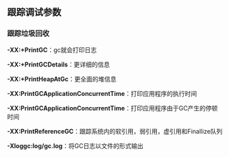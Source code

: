 ## 跟踪调试参数
### 跟踪垃圾回收
**-XX:+PrintGC**：gc就会打印日志

**-XX:+PrintGCDetails**：更详细的信息

**-XX:+PrintHeapAtGc**：更全面的堆信息

**-XX:PrintGCApplicationConcurrentTime**：打印应用程序的执行时间

**-XX:PrintGCApplicationConcurrentTime**：打印应用程序由于GC产生的停顿时间

**-XX:PrintReferenceGC**：跟踪系统内的软引用，弱引用，虚引用和Finallize队列

**-Xloggc:log/gc.log**：将GC日志以文件的形式输出
